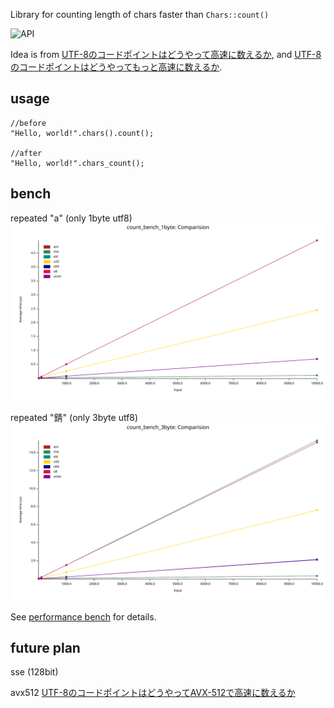 Library for counting length of chars faster than `Chars::count()`

![API](https://docs.rs/faster-chars-count/badge.svg)

Idea is from [UTF-8のコードポイントはどうやって高速に数えるか](https://qiita.com/saka1_p/items/ff49d981cfd56f3588cc), and [UTF-8のコードポイントはどうやってもっと高速に数えるか](https://qiita.com/umezawatakeshi/items/ed23935788756c800b86).

## usage
```
//before
"Hello, world!".chars().count();

//after
"Hello, world!".chars_count();
```

## bench
repeated "a" (only 1byte utf8)
![bench 1byte](lines_1.svg)

repeated "錆" (only 3byte utf8)
![bench 3byte](lines_3.svg)

See [performance bench](https://github.com/aobatact/faster_chars_count/tree/peformance) for details.

## future plan
sse (128bit)

avx512
[UTF-8のコードポイントはどうやってAVX-512で高速に数えるか](https://qiita.com/umezawatakeshi/items/fca066b2fd3dcf9cbec9)
